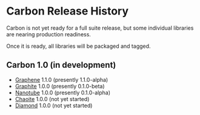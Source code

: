 # Carbon Release History
Carbon is not yet ready for a full suite release, but some individual libraries are nearing production readiness.

Once it is ready, all libraries will be packaged and tagged.

## Carbon 1.0 (in development)
- [Graphene][graphene] 1.1.0 (presently 1.1.0-alpha)
- [Graphite][graphite] 1.0.0 (presently 0.1.0-beta)
- [Nanotube][nanotube] 1.0.0 (presently 0.1.0-alpha)
- [Chaoite][chaoite] 1.0.0 (not yet started)
- [Diamond][diamond] 1.0.0 (not yet started)

[graphene]: https://github.com/lua-carbon/graphene
[graphite]: https://github.com/lua-carbon/graphite
[nanotube]: https://github.com/lua-carbon/nanotube
[diamond]: https://github.com/lua-carbon/diamond
[chaoite]: https://github.com/lua-carbon/chaoite